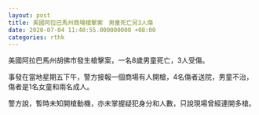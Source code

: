 ```yaml
---
layout: post
title: 美國阿拉巴馬州商場槍擊案　男童死亡另3人傷
date: 2020-07-04 11:40:55.000000000 +08:00
categories: rthk
---
```


美國阿拉巴馬州胡佛市發生槍擊案，一名8歲男童死亡，3人受傷。

事發在當地星期五下午，警方接報一個商場有人開槍，4名傷者送院，男童不治，傷者是1名女童和兩名成人。

警方說，暫時未知開槍動機，亦未掌握疑犯身分和人數，只說現場曾經連開多槍。
